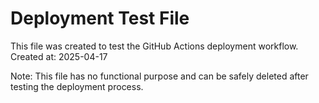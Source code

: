 # Deployment Test File

This file was created to test the GitHub Actions deployment workflow.
Created at: 2025-04-17

Note: This file has no functional purpose and can be safely deleted after testing the deployment process. 